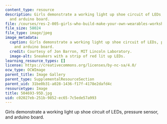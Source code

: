 ```yaml
---
content_type: resource
description: Girls demonstrate a working light up shoe circuit of LEDs, pressure sensor,
  and arduino board.
file: /courses/res-2-005-girls-who-build-make-your-own-wearables-workshop-spring-2015/c02027eb251b9852ec657c5ede57a993_504693-95D.jpg
file_size: 58024
file_type: image/jpeg
image_metadata:
  caption: Girls demonstrate a working light up shoe circuit of LEDs, pressure sensor,
    and arduino board.
  credit: Courtesy of Jon Barron, MIT Lincoln Laboratory.
  image-alt: Sneakers with a strip of red lit up LEDs.
learning_resource_types: []
license: https://creativecommons.org/licenses/by-nc-sa/4.0/
ocw_type: OCWImage
parent_title: Image Gallery
parent_type: SupplementalResourceSection
parent_uid: 31be0b31-a028-1436-f17f-4178e2dafd4c
resourcetype: Image
title: 504693-95D.jpg
uid: c02027eb-251b-9852-ec65-7c5ede57a993
---
```

Girls demonstrate a working light up shoe circuit of LEDs, pressure sensor, and arduino board.